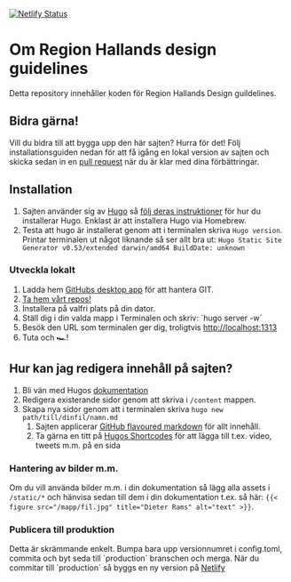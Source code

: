 [![Netlify Status](https://api.netlify.com/api/v1/badges/172c7c5c-51d4-4224-8f8c-42bcdddf352b/deploy-status)](https://app.netlify.com/sites/regionhalland-design/deploys)

# Om Region Hallands design guidelines
Detta repository innehåller koden för Region Hallands Design guildelines.

## Bidra gärna!
Vill du bidra till att bygga upp den här sajten? Hurra för det! Följ installationsguiden nedan för att få igång en lokal version av sajten och skicka sedan in en [pull request](https://help.github.com/articles/creating-a-pull-request/) när du är klar med dina förbättringar.

## Installation

1. Sajten använder sig av [Hugo](https://gohugo.io/) så [följ deras instruktioner](https://gohugo.io/getting-started/installing/) för hur du installerar Hugo. Enklast är att installera Hugo via Homebrew.
2. Testa att hugo är installerat genom att i terminalen skriva `Hugo version`. Printar terminalen ut något liknande så ser allt bra ut:
`Hugo Static Site Generator v0.53/extended darwin/amd64 BuildDate: unknown`

### Utveckla lokalt

1. Ladda hem [GitHubs desktop app](https://desktop.github.com/) för att hantera GIT.
2. [Ta hem vårt repos!](x-github-client://openRepo/https://github.com/RegionHalland/design.regionhalland.se)
3. Installera på valfri plats på din dator.
4. Ställ dig i din valda mapp i Terminalen och skriv: ´hugo server -w´
3. Besök den URL som terminalen ger dig, troligtvis [http://localhost:1313](http://localhost:1313)
4. Tuta och 🏎!

## Hur kan jag redigera innehåll på sajten?
1. Bli vän med Hugos [dokumentation](https://gohugo.io/documentation/)
2. Redigera existerande sidor genom att skriva i `/content` mappen.
3. Skapa nya sidor genom att i terminalen skriva `hugo new path/till/dinfil/namn.md`
    1. Sajten applicerar [GitHub flavoured markdown](https://guides.github.com/features/mastering-markdown/) för allt innehåll.
    2. Ta gärna en titt på [Hugos Shortcodes](https://gohugo.io/content-management/shortcodes/) för att lägga till t.ex. video, tweets m.m. på en sida

### Hantering av bilder m.m.
Om du vill använda bilder m.m. i din dokumentation så lägg alla assets i `/static/*` och hänvisa sedan till dem i din dokumentation t.ex. så här: `{{< figure src="/mapp/fil.jpg" title="Dieter Rams" alt="text" >}}`.

### Publicera till produktion

Detta är skrämmande enkelt. Bumpa bara upp versionnumret i config.toml, commita och byt seda till ´production´ branschen och merga. När du commitar till ´production´ så byggs en ny version på [Netlify](https://regionhalland-design.netlify.com/)
